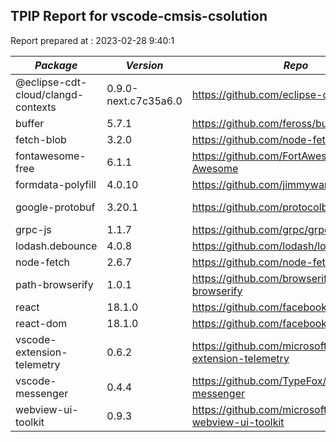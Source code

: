 ## TPIP Report for vscode-cmsis-csolution

Report prepared at : 2023-02-28 9:40:1

| *Package* | *Version* | *Repo* | *License* | *Assessment* |
|---|---|---|---|---|
|@eclipse-cdt-cloud/clangd-contexts|0.9.0-next.c7c35a6.0|https://github.com/eclipse-cdt-cloud|[HERE](https://github.com/eclipse-cdt-cloud/clangd-contexts/blob/main/LICENSE)|EPL-2.0|
|buffer|5.7.1|https://github.com/feross/buffer|[HERE](https://github.com/feross/buffer/blob/master/LICENSE)|MIT|
|fetch-blob|3.2.0|https://github.com/node-fetch/fetch-blob|[HERE](https://github.com/node-fetch/fetch-blob/blob/main/LICENSE)|MIT|
|fontawesome-free|6.1.1|https://github.com/FortAwesome/Font-Awesome|[HERE](https://github.com/FortAwesome/Font-Awesome/blob/6.x/LICENSE.txt)|MIT|
|formdata-polyfill|4.0.10|https://github.com/jimmywarting/FormData|[HERE](https://github.com/jimmywarting/FormData/blob/master/LICENSE)|MIT|
|google-protobuf|3.20.1|https://github.com/protocolbuffers/protobuf|[HERE](https://github.com/protocolbuffers/protobuf/blob/main/LICENSE)|BSD-3-Clause|
|grpc-js|1.1.7|https://github.com/grpc/grpc-node|[HERE](https://github.com/grpc/grpc-node/blob/master/LICENSE)|Apache-2.0|
|lodash.debounce|4.0.8|https://github.com/lodash/lodash|[HERE](https://github.com/lodash/lodash/blob/master/LICENSE)|MIT|
|node-fetch|2.6.7|https://github.com/node-fetch/node-fetch|[HERE](https://github.com/node-fetch/node-fetch/blob/master/LICENSE.md)|MIT|
|path-browserify|1.0.1|https://github.com/browserify/path-browserify|[HERE](https://github.com/browserify/path-browserify/blob/master/LICENSE)|MIT|
|react|18.1.0|https://github.com/facebook/react|[HERE](https://github.com/facebook/react/blob/main/LICENSE)|MIT|
|react-dom|18.1.0|https://github.com/facebook/react|[HERE](https://github.com/facebook/react/blob/main/LICENSE)|MIT|
|vscode-extension-telemetry|0.6.2|https://github.com/microsoft/vscode-extension-telemetry|[HERE](https://github.com/microsoft/vscode-extension-telemetry/blob/main/LICENSE)|MIT|
|vscode-messenger|0.4.4|https://github.com/TypeFox/vscode-messenger|[HERE](https://github.com/TypeFox/vscode-messenger/blob/v0.4.4/LICENSE)|MIT|
|webview-ui-toolkit|0.9.3|https://github.com/microsoft/vscode-webview-ui-toolkit|[HERE](https://github.com/microsoft/vscode-webview-ui-toolkit/blob/main/LICENSE)|MIT|

